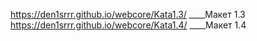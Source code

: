 https://den1srrr.github.io/webcore/Kata1.3/ ____Макет 1.3
https://den1srrr.github.io/webcore/Kata1.4/ ____Макет 1.4
